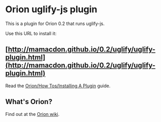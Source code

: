 Orion uglify-js plugin 
======================
This is a plugin for Orion 0.2 that runs uglify-js.

Use this URL to install it:
## [http://mamacdon.github.io/0.2/uglify/uglify-plugin.html](http://mamacdon.github.io/0.2/uglify/uglify-plugin.html)

Read the [Orion/How Tos/Installing A Plugin](http://wiki.eclipse.org/Orion/How_Tos/Installing_A_Plugin) guide.


What's Orion?
-------------
Find out at the [Orion wiki](http://wiki.eclipse.org/Orion).

